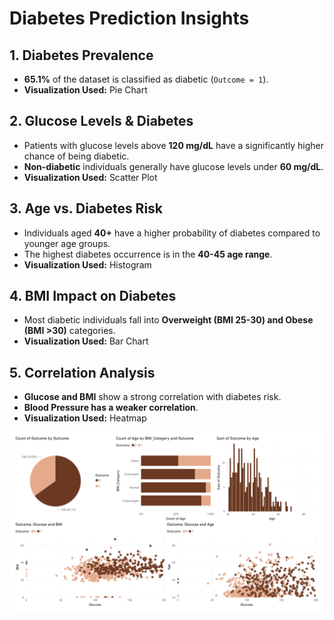 # Diabetes Prediction Insights

## 1. Diabetes Prevalence
- **65.1%** of the dataset is classified as diabetic (`Outcome = 1`).
- **Visualization Used:** Pie Chart  

## 2. Glucose Levels & Diabetes
- Patients with glucose levels above **120 mg/dL** have a significantly higher chance of being diabetic.
- **Non-diabetic** individuals generally have glucose levels under **60 mg/dL**.
- **Visualization Used:** Scatter Plot  

## 3. Age vs. Diabetes Risk
- Individuals aged **40+** have a higher probability of diabetes compared to younger age groups.
- The highest diabetes occurrence is in the **40-45 age range**.
- **Visualization Used:** Histogram  

## 4. BMI Impact on Diabetes
- Most diabetic individuals fall into **Overweight (BMI 25-30) and Obese (BMI >30)** categories.
- **Visualization Used:** Bar Chart  

## 5. Correlation Analysis
- **Glucose and BMI** show a strong correlation with diabetes risk.
- **Blood Pressure has a weaker correlation**.
- **Visualization Used:** Heatmap 

![alt text](Images/Analysis.png) 